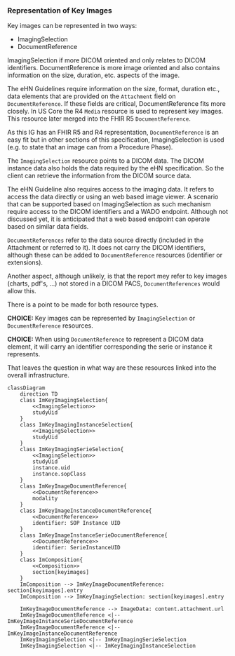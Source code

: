 ### Representation of Key Images

Key images can be represented in two ways:

* ImagingSelection
* DocumentReference

ImagingSelection if more DICOM oriented and only relates to DICOM identifiers. DocumentReference is more image oriented and also contains information on the size, duration, etc. aspects of the image.

The eHN Guidelines require information on the size, format, duration etc., data elements that are provided on the `Attachment` field on `DocumentReference`. If these fields are critical, DocumentReference fits more closely. In US Core the R4 `Media` resource is used to represent key images. This resource later merged into the FHIR R5 `DocumentReference`.

As this IG has an FHIR R5 and R4 representation, `DocumentReference` is an easy fit but in other sections of this specification, ImagingSelection is used (e.g. to state that an image can from a Procedure Phase).

The `ImagingSelection` resource points to a DICOM data. The DICOM instance data also holds the data required by the eHN specification. So the client can retrieve the information from the DICOM source data.

The eHN Guideline also requires access to the imaging data. It refers to access the data directly or using an web based image viewer. A scenario that can be supported based on ImagingSelection as such mechanism require access to the DICOM identifiers and a WADO endpoint. Although not discussed yet, it is anticipated that a web based endpoint can operate based on similar data fields.

`DocumentReferences` refer to the data source directly (included in the Attachment or referred to it). It does not carry the DICOM identifiers, although these can be added to `DocumentReference` resources (identifier or extensions).

Another aspect, although unlikely, is that the report mey refer to key images (charts, pdf's, ...) not stored in a DICOM PACS, `DocumentReferences` would allow this.

There is a point to be made for both resource types.

**CHOICE:** Key images can be represented by `ImagingSelection` or `DocumentReference` resources.

**CHOICE:** When using `DocumentReference` to represent a DICOM data element, it will carry an identifier corresponding the serie or instance it represents.

That leaves the question in what way are these resources linked into the overall infrastructure.

```mermaid
classDiagram
    direction TD
    class ImKeyImagingSelection{ 
        <<ImagingSelection>>
        studyUid
    }
    class ImKeyImagingInstanceSelection{ 
        <<ImagingSelection>>
        studyUid
    }
    class ImKeyImagingSerieSelection{ 
        <<ImagingSelection>>
        studyUid
        instance.uid
        instance.sopClass
    }
    class ImKeyImageDocumentReference{ 
        <<DocumentReference>> 
        modality
    }
    class ImKeyImageInstanceDocumentReference{ 
        <<DocumentReference>>
        identifier: SOP Instance UID
    }
    class ImKeyImageInstanceSerieDocumentReference{ 
        <<DocumentReference>>
        identifier: SerieInstanceUID
    }
    class ImComposition{ 
        <<Composition>>
        section[keyimages]
    }
    ImComposition --> ImKeyImageDocumentReference: section[keyimages].entry
    ImComposition --> ImKeyImagingSelection: section[keyimages].entry

    ImKeyImageDocumentReference --> ImageData: content.attachment.url
    ImKeyImageDocumentReference <|-- ImKeyImageInstanceSerieDocumentReference
    ImKeyImageDocumentReference <|-- ImKeyImageInstanceDocumentReference
    ImKeyImagingSelection <|-- ImKeyImagingSerieSelection
    ImKeyImagingSelection <|-- ImKeyImagingInstanceSelection
    
```